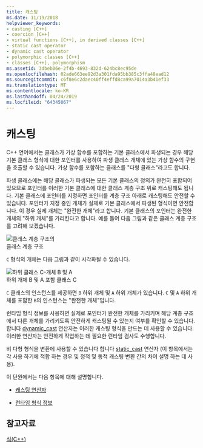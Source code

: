 ```yaml
---
title: 캐스팅
ms.date: 11/19/2018
helpviewer_keywords:
- casting [C++]
- coercion [C++]
- virtual functions [C++], in derived classes [C++]
- static cast operator
- dynamic cast operator
- polymorphic classes [C++]
- classes [C++], polymorphism
ms.assetid: 3dbeb06e-2f4b-4693-832d-624bc8ec95de
ms.openlocfilehash: 02ade663ee92d3a301fda95bb385c3ffa48ead12
ms.sourcegitcommit: c6f8e6c2daec40ff4effd8ca99a7014a3b41ef33
ms.translationtype: MT
ms.contentlocale: ko-KR
ms.lasthandoff: 04/24/2019
ms.locfileid: "64345067"
---
```

# <a name="casting"></a>캐스팅

C++ 언어에서는 클래스가 가상 함수를 포함하는 기본 클래스에서 파생되는 경우 해당 기본 클래스 형식에 대한 포인터를 사용하여 파생 클래스 개체에 있는 가상 함수의 구현을 호출할 수 있습니다. 가상 함수를 포함하는 클래스를 "다형 클래스"라고도 합니다.

파생 클래스에는 해당 클래스가 파생되는 모든 기본 클래스의 정의가 완전히 포함되어 있으므로 포인터를 이러한 기본 클래스에 대한 클래스 계층 구조 위로 캐스팅해도 됩니다. 기본 클래스에 포인터를 지정하면 포인터를 계층 구조 아래로 캐스팅해도 안전할 수 있습니다. 포인터가 지정 중인 개체가 실제로 기본 클래스에서 파생된 형식이면 안전합니다. 이 경우 실제 개체는 "완전한 개체"라고 합니다. 기본 클래스의 포인터는 완전한 개체의 "하위 개체"를 가리킨다고 합니다. 예를 들어 다음 그림과 같은 클래스 계층 구조를 고려해 보겠습니다.

![클래스 계층 구조의](../cpp/media/vc38zz1.gif "클래스 계층 구조") <br/>
클래스 계층 구조

`C` 형식의 개체는 다음 그림과 같이 시각화될 수 있습니다.

![하위 클래스 C&#45;개체 B 및 A](../cpp/media/vc38zz2.gif "sub 사용 하 여 클래스 C&#45;개체 B 및 A") <br/>
하위 개체 B 및 A 포함 클래스 C

`C` 클래스의 인스턴스를 제공하면 `B` 하위 개체 및 `A` 하위 개체가 있습니다. `C` 및 `A` 하위 개체를 포함한 `B`의 인스턴스는 "완전한 개체"입니다.

런타임 형식 정보를 사용하면 실제로 포인터가 완전한 개체를 가리키며 해당 계층 구조에서 다른 개체를 가리키도록 안전하게 캐스팅될 수 있는지 여부를 확인할 수 있습니다. 합니다 [dynamic_cast](../cpp/dynamic-cast-operator.md) 연산자는 이러한 캐스팅 형식을 만드는 데 사용할 수 있습니다. 이러한 연산자는 안전하게 작업하는 데 필요한 런타임 검사도 수행합니다.

비 다형 형식을 변환에 사용할 수 있습니다 합니다 [static_cast](../cpp/static-cast-operator.md) 연산자 (이 항목에서는 각 사용 하기에 적합 하는 경우 및 정적 및 동적 캐스팅 변환 간의 차이 설명 하는 데 사용).

이 단원에서는 다음 항목에 대해 설명합니다.

- [캐스팅 연산자](../cpp/casting-operators.md)

- [런타임 형식 정보](../cpp/run-time-type-information.md)

## <a name="see-also"></a>참고자료

[식(C++)](../cpp/expressions-cpp.md)